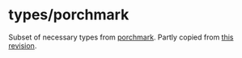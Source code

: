 # types/porchmark

Subset of necessary types from [porchmark](https://github.com/mutantcornholio/porchmark). 
Partly copied from [this revision](https://github.com/mutantcornholio/porchmark/pull/11/commits/3197a7065bf886db3194b66020f2278ae1be2b56).
